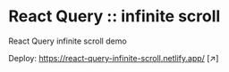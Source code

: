 # React Query :: infinite scroll

React Query infinite scroll demo

Deploy: https://react-query-infinite-scroll.netlify.app/ [↗]
